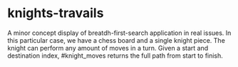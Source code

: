 # knights-travails
A minor concept display of breatdh-first-search application in real issues.
In this particular case, we have a chess board and a single knight piece.
The knight can perform any amount of moves in a turn.
Given a start and destination index, #knight_moves returns the full path from start to finish.
